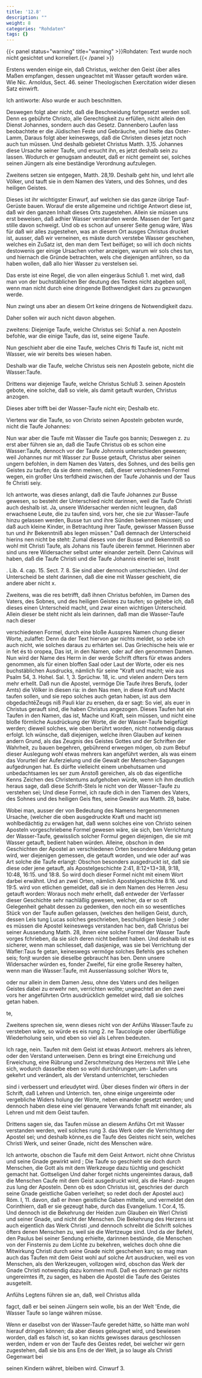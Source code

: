 ```yaml
---
title: '12.8'
description: ""
weight: 8
categories: "Rohdaten"
tags: {}
---
```


{{< panel status="warning" title="warning" >}}Rohdaten: Text wurde noch nicht gesichtet und korreliert.{{< /panel >}}
<!-- Seite 596 -->


Erstens wenden einige ein, daß Christus,
welcher den Geist über alles Maßen empfangen,
dessen ungeachtet mit Wasser getauft worden
wäre. Wie Nic. Arnoldus, Sect. 46. seiner
Theologischen Exercitation wider diesen Satz einwirft.

Ich antiworte: Also wurde er auch beschnitten.

Deswegen folgt aber nicht, daß die Beschneidung
fortgesetzt werden soll. Denn es gebührte Christo,
alle Gerechtigkeit zu erfüllen, nicht allein den Dienst
Johannes, sondern auch das Gesetz. Dannenbero
Laufen lass beobachtete er die Jüdischen Feste und Gebräuche,
und hielte das Oster-Lamm, Daraus folgt aber
keineswegs, daß die Christen dieses jetzt noch auch
tun müssen. Und deshalb gebietet Christus Matth. 3,15.
Johannes diese Ursache seiner Taufe, und ersucht
ihn, es jetzt deshalb sein zu lassen. Wodurch
er genugsam andeutet, daß er nicht gemeint sei, solches
seinen Jüngern als eine beständige Verordnung
aufzulegen.

Zweitens setzen sie entgegen, Matth. 28,19. Deshalb
geht hin, und lehrt alle Völker, und
tauft sie in dem Namen des Vaters, und des
Sohnes, und des heiligen Geistes.

Dieses ist ihr wichtigster Einwurf, auf welchen sie
das ganze übrige Tauf-Gerüste bauen. Worauf die
erste allgemeine und richtige Antwort diese ist, daß wir
den ganzen Inhalt dieses Orts zugestehen. Allein sie
müssen uns erst beweisen, daß adhier Wasser verstanden
werde. Massen der Tert ganz stille davon schweigt.<!-- Seite 597 -->
Und ob es schon auf unserer Seite genug wäre, Was für
daß wir alles zugestehen, was an diesem Ort ausges Christus
drucket ist, ausser, daß wir verneinen, es mäste durch verstebe
Wasser geschehen, welches ein ZuSatz ist, den man
dem Text beifúget; so will ich doch nichts destowenis
ger einige Ursachen vorher anzeigen, warum wir sols
 ches tun, und hiernach die Gründe betrachten, wels
 che diejenigen anführen, so da haben wollen, daß allo
 hier Wasser zu verstelsen sei.

  Das erste ist eine Regel, die von allen eingeräus Schluß 1.
met wird, daß man von der buchstäblichen Ber
deutung des Textes nicht abgeben soll, wenn man
nicht durch eine dringende Bothwendigkeit dars
zu gezwungen werde.

Nun zwingt uns aber an diesem Ort keine dringens de Notwendigkeit dazu.

Daher sollen wir auch nicht davon abgehen.

zweitens: Diejenige Taufe, welche Christus sei: Schlaf a. nen Aposteln befohle, war die einige Taufe, das ist, seine eigene Taufe.

Nun geschieht aber die eine Taufe, welches Chris fti Taufe ist, nicht mit Wasser, wie wir bereits bes wiesen haben.

Deshalb
 war die Taufe, welche Christus seis nen Aposteln gebote, nicht die Wasser:Taufe.

   Drittens war diejenige Taufe, welche Christus Schluß 3.
seinen Aposteln gebote, eine solche, daß so viele, als
damit getauft wurden, Christus anzogen.

Dieses aber trifft bei der Wasser-Taufe nicht ein;
Deshalb etc.

Viertens war die Taufe, so von Christo seinen
Aposteln geboten wurde, nicht die Taufe Johannes:

Nun war aber die Taufe mit Wasser die Taufe gos bannis; Deswegen z.  zu erst aber führen sie an, daß die Taufe Christus<!-- Seite 598 -->
ob es schon eine Wasser:Taufe, dennoch vor der Taufe Johnnnis unterschieden gewesen; weil Johannes nur mit Wasser zur Busse getauft, Christus aber seinen ungern befohlen, in dem Namen des Vaters, des Sohnes, und des beilis gen Geistes zu taufen; da sie denn meinen, daß, dieser verschiedenen Formel wegen, ein großer Uns terfdheid zwischen der Taufe Johannis und der Taus fe Christi seiy.

Ich antworte, was dieses anlangt, daß die Taufe
Johannes zur Busse gewesen, so besteht der Unterschied
nicht darinnen, weil die Taufe Christi auch
deshalb ist. Ja, unsere Widersacher werden nicht leugnen,
daß erwachsene Leute, die zu taufen sind, vors her, che sie zur Wasser-Taufe hinzu gelassen werden, Busse tun und ihre Sünden bekennen müssen; und daß auch kleine Kinder, in Betrachtung ihrer Taufe, gewisser Massen Busse tun und ihr Bekenntniß abs legen müssen." Daß demnach der Unterscheid hierins nen nicht be steht: Zumal dieses von der Busse und Bekenntniß so wohl mit Christi Taufe, als Johans nis Taufe überein fømmet. Hierinnen aber sind uns rere Widersacher selbst unter einander zerteilt. Denn Calvinus will haben, daß die Taufe Christi und die Taufe Johannis einerlei sei, Instit

. Lib. 4. cap. 15. Sect. 7. 8. Sie sind aber dennoch unterschieden. Und der Unterscheid be steht darinnen, daß die eine mit Wasser geschieht, die andere aber nicht x.

Zweitens, was die res betrifft, daß ihnen Christus befohlen, im Damen des Vaters, des Sobnes, und des heiligen Geistes zu taufen; so gejtebe ich, daß dieses einen Unterscheid macht, und zwar einen wichtigen Unterscheid. Allein dieser be steht nicht als lein darinnen, daß man die Wasser-Taufe nach dieser

verschiedenen Formel, durch eine bloße Ausspres Namen chung dieser Worte, zulaffet: Denn da der Text hiervon<!-- Seite 599 -->
gar nichts meldet, so sebe ich auch nicht, wie solches
daraus zu erhärten sei. Das Griechische heis wie er in fet és tò oropea, Das ist, in den Namen, oder auf den genommen Damen. Nun wird der Name des Herrn in der werde Schrift dfters für etwas anders genommen, als für einen bloffen Saal oder Laut der Worte, oder eis nes buchstäblichen Ausdrucks, nämlich für seine "Kraft und macht; wie aus Psalm 54, 3. Hohel. Sal. 1, 3. Sprüchw. 18, ic. und vielen andern Ders tern mehr erhellt. Daß nun die Apostel, vermöge Die Taufe ihres Berufs, (oder Amts) die Völker in diesen ria: in den Nas men, in diese Kraft und Macht taufen sollen, und sie repo solches auch getan haben, ist aus dem obgedachtēZeugs niß Pauli klar zu ersehen, da er sagt: So viel, als euer in Christus gerauft sind, die haben Christus
angezogen. Dieses Taufen hat ein Taufen in den
Namen, das ist, Mache und Kraft, sein müssen,
und nicht eine bloße förmliche Ausdrückung der Worte,
die der Wasser-Taufe beigefügt werden; dieweil
solches, wie oben berührt worden, nicht notwendig daraus erfolgt. Ich wünsche, daß diejenigen, welche ihren Glauben auf keinen andern Grund, als das Zeugnis des Geistes Gottes und der Schriften der Wahrheit, zu bauen begehren, gebührend erwegen mögen, ob zum Bebuf dieser Auslegung wohl etwas mehrers kan angeführt werden, als was einem das Vorurteil der Auferzielung und die Gewalt der Menschen-Sagungen aufgedrungen hat. Es dürfte vielleicht einem unbehutsamen und unbedachtsamen les ser zum Anstoß gereichen, als ob das eigentliche Kenns Zeichen des Christentums aufgehoben würde, wenn ich ihm deutlich heraus sage, daß diese Schrift-Stels le nicht von der Wasser-Taufe zu verstehen sei; Und diese Formel, ich raufe dich in den Tiamen des Vaters, des Sohnes und des heiligen Geis ftes, seine Gewähr aus Matth. 28, babe.<!-- Seite 600 -->

Wobei man, ausser der von Bedeutung des Namens
hergenommenen Ursache, (welcher die oben ausgedruckte
Kraft und macht ist) wohlbedächtig zu
erwägen hat, daß wenn solches eine von Christo seinen
Aposteln vorgeschriebene Formel gewesen wäre,
sie sich, ben Verrichtung der Wasser-Taufe, gewisslich
solcher Formul gegen diejenigen, die sie mit Wasser
getauft, bedient haben würden. Alleine, obschon
in den Geschichten der Apostel an verschiedenen Orten
besondere Meldung getan wird, wer diejenigen gemessen,
die getauft worden, und wie oder auf was
Art solche die Taufe erlangt: Obschon besonders ausgedruckt
ist, daß sie diese oder jene getauft, als
Apostelgeschichte  2:41, 8:12+13+38, 9:18, 10:48,
16:15. und 18:8. So wird doch dieser
Formel nicht mit einem Wort darbei erwähnt. Und
an zwei Orten, nämlich Apostelgeschichte  8:16. und
19:5. wird von etlichen gemeldet, daß sie in dem
Namen des Herren Jesu getauft worden: Woraus
noch mehr erhellt, daß entweder der Verfasser dieser Geschichte sehr nachläßig gewesen, welcher, da er so oft Gelegenheit gehabt dessen zu gedenken, den noch ein so wesentliches Stück von der Taufe außen gelassen, (welches den heiligen Geist, durch, dessen Leis tung Lucas solches geschrieben, beschuldigen biesie ;) oder es müssen die Apostel keineswegs verstanden hac ben, daß Christus bei seiner Aussendung Matth. 28, ihnen eine solche Formel der Wasser Taufe vorges fchrieben, da sie sich deren nicht bedient haben. Und deshalb
 ist es sicherer, wenn man schliesset, daß dasjenige, was sie bei Verrichtung der Wafler:Taus fe getan, keineswegs vermöge solches Befehls ges schehen seis; fonjt wurden sie dieselbe gebraucht has ben. Denn unsere Widersacher würden es, fonder Zweifel, für eine große Reserey halten, wenn man die Wasser:Taufe, mit Aussenlassung solcher Wors te,

 <!-- Seite 601 -->

 oder nur allein in dem Damen Jesu, ohne des Vaters und des heiligen Geistes dabei zu erwehr nen, verrichten wollte; ungeachtet an den zwei vors her angeführten Ortn ausdrücklich gemeldet wird, daß sie solches getan haben.

te,

Zweitens sprechen sie, wenn dieses nicht von der Anfühs Wasser:Taufe zu versteben wäre, so würde es eis rung 2. ne Taucologie oder überflüßige Wiederholung sein, und eben so viel als Lehren bedeuten.

Ich rage, nein. Taufen mit dem Geist ist etwas Antwort. mehrers als lehren, oder den Verstand unterweisen. Denn es bringt eine Erreichung und Erweichung, eine Rübrung und Zerschmelzung des Herzens mit Wie Lehe sich, wodurch dasselbe eben so wohl durchörungen,um- Laufen uns gekehrt und verändert, als der Verstand unterrichtet, terschieden

sind i verbessert und erleudytet wird. Über dieses finden wir öfters in der Schrift, daß Lehren und Unterrich. ten, ohne einige ungereimte oder vergebliche Widers holung der Worte, neben einander gesetzt werden; und dennoch haben diese eine viel genauere Verwands fchaft mit einander, als Lehren und mit dem Geist taufen.

Drittens sagen sie, das Taufen müsse an diesem Anfühs Ort mit Wasser verstanden werden, weil solches rung 3. das Werk oder die Verrichtung der Apostel sei; und deshalb könne,es die Taufe des Geistes nicht sein, welches Christi Werk, und seiner Gnade, nicht des Menschen wäre.

Ich antworte, obschon die Taufe mit dem Geist Antwort. nicht ohne Christus und seine Gnade gewirkt wird ; Die Taufe so geschieht sie doch durch Menschen, die Gott als mit dem Werkzeuge dazu tüchtig und geschickt gemacht hat. Gottseligen Und daher forget nichts ungereimtes daraus, daß die Menschen Caufe mit dem Geist ausgedruckt wird, als die Hand- zeugen zus lung der Aposteln. Denn ob es sdon Christus ist, geschries der durch seine Gnade geistliche Gaben verleihet; so <!-- Seite 602 -->
redet doch der Apostel auc) Róm. I, 11. davon, daß
er ihnen geistliche Gaben mitteile, und vermeldet
den Corinthiern, daß er sie gezeugt habe,
durch das Evangelium. 1 Cor.4, 15. Und dennoch
ist die Bekehrung der Heiden zum Glauben ein
Werl Christi und seiner Gnade, und nicht der Menschen.
Die Bekehrung des Herzens ist auch eigentlich
das Werk Christi ,und dennoch schreibt die Schrift
solches öfters denen Menschen zu, weil sie die Wertzeuge
sind. Und da der Befehl, den Paulus bei seiner
Sendung erhielte, darinnen bestünde, die Menschen
von der Finsternis zu dem Lichte zu bekehren,
welches doch ohne die Mitwirkung Christi durch
seine Gnade nicht geschehen kan; so mag man auch das
Taufen mit dem Geist wohl auf solche Art ausdrucken,
weil es von Menschen, als den Werkzeugen,
vollzogen wird, obschon das Werk der Gnade Christi
notwendig dazu kommen muß. Daß es demnach
gar nichts ungereimtes ift, zu sagen, es haben
die Apostel die Taufe des Geistes ausgeteilt.


Anfühs Legtens führen sie an, daß, weil Christus allda

fagct, daß er bei seinen Jüngern sein wolle, bis an der Welt 'Ende, die Wasser Taufe so lange währen müsse.

Wenn er daselbst von der Wasser-Taufe geredet hätte, so hätte man wohl hierauf dringen können; da aber dieses geleugnet wird, und bewiesen worden, daß es falsch ist, so kan nichts gewisses daraus geschlossen werden, indem er von der Taufe des Geistes redet, bei welcher wir gern zugestehen, daß sie bis ans Ens de der Welt, ja so lauge als Christi Gegenwart bei

seinen Kindern währet, bleiben wird. Cinwurf 3.